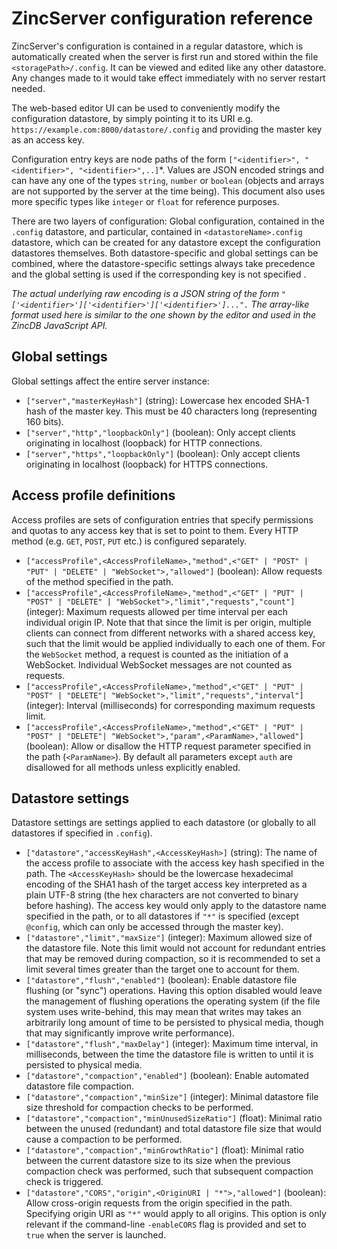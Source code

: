 # ZincServer configuration reference

ZincServer's configuration is contained in a regular datastore, which is automatically created when the server is first run and stored within the file `<storagePath>/.config`. It can be viewed and edited like any other datastore. Any changes made to it would take effect immediately with no server restart needed. 

The web-based editor UI can be used to conveniently modify the configuration datastore, by simply pointing it to its URI e.g. `https://example.com:8000/datastore/.config` and providing the master key as an access key.

Configuration entry keys are node paths of the form `["<identifier>", "<identifier>", "<identifier>",..]`*. Values are JSON encoded strings and can have any one of the types `string`, `number` or `boolean` (objects and arrays are not supported by the server at the time being). This document also uses more specific types like `integer` or `float` for reference purposes.

There are two layers of configuration: Global configuration, contained in the `.config` datastore, and particular, contained in `<datastoreName>.config` datastore, which can be created for any datastore except the configuration datastores themselves. Both datastore-specific and global settings can be combined, where the datastore-specific settings always take precedence and the global setting is used if the corresponding key is not specified .

_The actual underlying raw encoding is a JSON string of the form `"['<identifier>']['<identifier>']['<identifier>']...".` The array-like format used here is similar to the one shown by the editor and used in the ZincDB JavaScript API._

## Global settings

Global settings affect the entire server instance:

* `["server","masterKeyHash"]` (string): Lowercase hex encoded SHA-1 hash of the master key. This must be 40 characters long (representing 160 bits).
* `["server","http","loopbackOnly"]` (boolean): Only accept clients originating in localhost (loopback) for HTTP connections.
* `["server","https","loopbackOnly"]` (boolean): Only accept clients originating in localhost (loopback) for HTTPS connections.

## Access profile definitions

Access profiles are sets of configuration entries that specify permissions and quotas to any access key that is set to point to them. Every HTTP method (e.g. `GET`, `POST`, `PUT` etc.) is configured separately.

* `["accessProfile",<AccessProfileName>,"method",<"GET" | "POST" | "PUT" | "DELETE" | "WebSocket">,"allowed"]` (boolean): Allow requests of the method specified in the path.
* `["accessProfile",<AccessProfileName>,"method",<"GET" | "PUT" | "POST" | "DELETE" | "WebSocket">,"limit","requests","count"]` (integer): Maximum requests allowed per time interval per each individual origin IP. Note that that since the limit is per origin, multiple clients can connect from different networks with a shared access key, such that the limit would be applied individually to each one of them. For the `WebSocket` method, a request is counted as the initiation of a WebSocket. Individual WebSocket messages are not counted as requests.
* `["accessProfile",<AccessProfileName>,"method",<"GET" | "PUT" | "POST" | "DELETE"| "WebSocket">,"limit","requests","interval"]` (integer): Interval (milliseconds) for corresponding maximum requests limit.
* `["accessProfile",<AccessProfileName>,"method",<"GET" | "PUT" | "POST" | "DELETE"| "WebSocket">,"param",<ParamName>,"allowed"]` (boolean): Allow or disallow the HTTP request parameter specified in the path (`<ParamName>`). By default all parameters except `auth` are disallowed for all methods unless explicitly enabled.

## Datastore settings

Datastore settings are settings applied to each datastore (or globally to all datastores if specified in `.config`).

* `["datastore","accessKeyHash",<AccessKeyHash>]` (string): The name of the access profile to associate with the access key hash specified in the path. The `<AccessKeyHash>` should be the lowercase hexadecimal encoding of the SHA1 hash of the target access key interpreted as a plain UTF-8 string (the hex characters are not converted to binary before hashing). The access key would only apply to the datastore name specified in the path, or to all datastores if `"*"` is specified (except `@config`, which can only be accessed through the master key).
* `["datastore","limit","maxSize"]` (integer): Maximum allowed size of the datastore file. Note this limit would not account for redundant entries that may be removed during compaction, so it is recommended to set a limit several times greater than the target one to account for them.
* `["datastore","flush","enabled"]` (boolean): Enable datastore file flushing (or "sync") operations. Having this option disabled would leave the management of flushing operations the operating system (if the file system uses write-behind, this may mean that writes may takes an arbitrarily long amount of time to be persisted to physical media, though that may significantly improve write performance).
* `["datastore","flush","maxDelay"]` (integer): Maximum time interval, in milliseconds, between the time the datastore file is written to until it is persisted to physical media.
* `["datastore","compaction","enabled"]` (boolean): Enable automated datastore file compaction.
* `["datastore","compaction","minSize"]` (integer): Minimal datastore file size threshold for compaction checks to be performed.
* `["datastore","compaction","minUnusedSizeRatio"]` (float): Minimal ratio between the unused (redundant) and total datastore file size that would cause a compaction to be performed.
* `["datastore","compaction","minGrowthRatio"]` (float): Minimal ratio between the current datastore size to its size when the previous compaction check was performed, such that subsequent compaction check is triggered.
* `["datastore","CORS","origin",<OriginURI | "*">,"allowed"]` (boolean): Allow cross-origin requests from the origin specified in the path. Specifying origin URI as `"*"` would apply to all origins. This option is only relevant if the command-line `-enableCORS` flag is provided and set to `true` when the server is launched.
